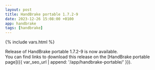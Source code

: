 ```yaml
---
layout: post
title: HandBrake portable 1.7.2-9
date: 2023-12-26 15:08:00 +0100
app: handbrake
tags: [handbrake]
---
```

{% include vars.html %}

Release of HandBrake portable 1.7.2-9 is now available.<br />
You can find links to download this release on the [HandBrake portable page]({{ var_seo_url | append: '/app/handbrake-portable/' }}).
